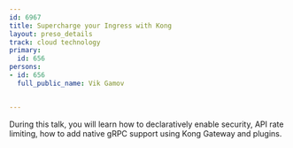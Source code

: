 ---
id: 6967
title: Supercharge your Ingress with Kong
layout: preso_details
track: cloud technology
primary:
  id: 656
persons:
- id: 656
  full_public_name: Vik Gamov

---
During this talk, you will learn how to declaratively enable security, API rate limiting, how to add native gRPC support using Kong Gateway and plugins.